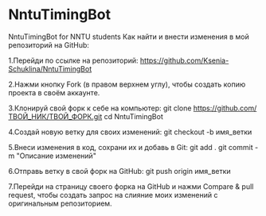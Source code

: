 # NntuTimingBot
NntuTimingBot for NNTU students
Как найти и внести изменения в мой репозиторий на GitHub:

1.Перейди по ссылке на репозиторий:
https://github.com/Ksenia-Schuklina/NntuTimingBot

2.Нажми кнопку Fork (в правом верхнем углу), чтобы создать копию проекта в своём аккаунте.

3.Клонируй свой форк к себе на компьютер:
git clone https://github.com/ТВОЙ_НИК/ТВОЙ_ФОРК.git
cd NntuTimingBot

4.Создай новую ветку для своих изменений:
git checkout -b имя_ветки

5.Внеси изменения в код, сохрани их и добавь в Git:
git add .
git commit -m "Описание изменений"

6.Отправь ветку в свой форк на GitHub:
git push origin имя_ветки

7.Перейди на страницу своего форка на GitHub и нажми Compare & pull request, чтобы создать запрос на слияние моих изменений с оригинальным репозиторием.